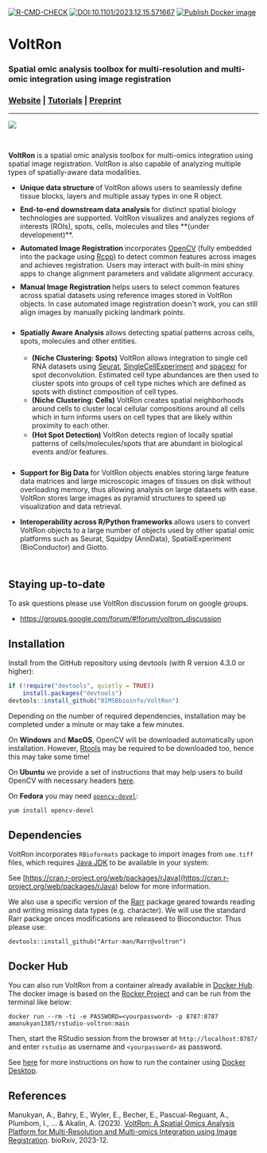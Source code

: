 [![R-CMD-CHECK](https://github.com/BIMSBbioinfo/VoltRon/actions/workflows/check.yml/badge.svg)](https://github.com/BIMSBbioinfo/VoltRon/actions/workflows/check.yml)
[![DOI:10.1101/2023.12.15.571667](https://zenodo.org/badge/DOI/10.1101/2023.12.15.571667-x.svg)](https://doi.org/10.1101/2023.12.15.571667)
[![Publish Docker image](https://github.com/BIMSBbioinfo/VoltRon/actions/workflows/docker.yml/badge.svg)](https://github.com/BIMSBbioinfo/VoltRon/actions/workflows/docker.yml)

# VoltRon

### Spatial omic analysis toolbox for multi-resolution and multi-omic integration using image registration

### [Website](https://bioinformatics.mdc-berlin.de/VoltRon/) | [Tutorials](https://bioinformatics.mdc-berlin.de/VoltRon/tutorials.html) | [Preprint](https://www.biorxiv.org/content/10.1101/2023.12.15.571667v1)

-----

![](https://bimsbstatic.mdc-berlin.de/landthaler/VoltRon/Package/images/voltron_framework_box_io.png)

<br>

**VoltRon**  is a spatial omic analysis toolbox for multi-omics integration using spatial image registration. VoltRon is also capable of analyzing multiple types of spatially-aware data modalities.
   
   <ul class="maintext2">
    <li style="padding-bottom: 10px">
      <strong> Unique data structure </strong> of VoltRon allows users to seamlessly define tissue blocks, layers and multiple assay types in one R object.
    </li>
    <li style="padding-bottom: 10px">
      <strong> End-to-end downstream data analysis </strong> for distinct spatial biology technologies are supported. VoltRon visualizes and analyzes regions of interests (ROIs), spots, cells, molecules and tiles **(under development)**.
    </li>
    <li style="padding-bottom: 10px">
      <strong> Automated Image Registration </strong> incorporates <a href="https://opencv.org/">OpenCV</a> (fully embedded into the package using <a href="https://www.rcpp.org/">Rcpp</a>) to detect common features across images and achieves registration. Users may interact with built-in mini shiny apps to change alignment parameters and validate alignment accuracy.
    </li>
    <li style="padding-bottom: 10px">
      <strong> Manual Image Registration </strong> helps users to select common features across spatial datasets using reference images stored in VoltRon objects. In case automated image registration doesn't work, you can still align images by manually picking landmark points.
    </li>
    <li style="padding-bottom: 10px">
    <p style="padding-bottom: 3px"> <strong> Spatially Aware Analysis </strong> allows detecting spatial patterns across cells, spots, molecules and other entities. </p>
    <ul class="maintext3">
      <li style="padding-bottom: 10px padding-top: 10px">
      <strong>(Niche Clustering: Spots)</strong> VoltRon allows integration to single cell RNA datasets using <a href="https://satijalab.org/seurat/">Seurat</a>, <a href="https://www.bioconductor.org/packages/release/bioc/vignettes/SingleCellExperiment/inst/doc/intro.html">SingleCellExperiment</a> and <a href="https://github.com/dmcable/spacexr">spacexr</a> for spot deconvolution. Estimated cell type abundances are then used to cluster spots into groups of cell type niches which are defined as spots with distinct composition of cell types.
      </li>
      <li style="padding-bottom: 2px">
      <strong>(Niche Clustering: Cells)</strong> VoltRon creates spatial neighborhoods around cells to cluster local cellular compositions around all cells which in turn informs users on cell types that are likely within proximity to each other.
      </li>
      <li style="padding-bottom: 1px">
      <strong>(Hot Spot Detection)</strong> VoltRon detects region of locally spatial patterns of cells/molecules/spots that are abundant in biological events and/or features.
      </li>
    </ul>  
    </li>
    <li>
    <p> <strong> Support for Big Data </strong> for VoltRon objects enables storing large feature data matrices and large microscopic images of tissues on disk without overloading memory, thus allowing analysis on large datasets with ease. VoltRon stores large images as pyramid structures to speed up visualization and data retrieval. </p>
    </li>
    <li style="padding-bottom: 10px">
    <p> <strong> Interoperability across R/Python frameworks </strong> allows users to convert VoltRon objects to a large number of objects used by other spatial omic platforms such as Seurat, Squidpy (AnnData), SpatialExperiment (BioConductor) and Giotto. </p>
    </li>
  </ul>

## Staying up-to-date

To ask questions please use VoltRon discussion forum on google groups.

- https://groups.google.com/forum/#!forum/voltron_discussion

## Installation

Install from the GitHub repository using devtools (with R version 4.3.0 or higher):

``` r
if (!require("devtools", quietly = TRUE))
    install.packages("devtools")
devtools::install_github("BIMSBbioinfo/VoltRon")
```

Depending on the number of required dependencies, installation may be completed under a minute or may take a few minutes. 

On **Windows** and **MacOS**, OpenCV will be downloaded automatically upon installation. However, [Rtools](https://cran.r-project.org/bin/windows/Rtools/rtools43/rtools.html) may be required to be downloaded too, hence this may take some time!

On **Ubuntu** we provide a set of instructions that may help users to build OpenCV with necessary headers [here](https://github.com/BIMSBbioinfo/VoltRon/blob/main/inst/extdata/install_ubuntu.md).

On **Fedora** you may need [`opencv-devel`](https://src.fedoraproject.org/rpms/opencv):

```sh
yum install opencv-devel
```

## Dependencies

VoltRon incorporates `RBioformats` package to import images from `ome.tiff` files, which requires [Java JDK](https://www.oracle.com/java/technologies/downloads/?er=221886) to be available in your system:

See [https://cran.r-project.org/web/packages/rJava](https://cran.r-project.org/web/packages/rJava) below for more information.

We also use a specific version of the [Rarr]() package geared towards reading and writing missing data types (e.g. character). 
We will use the standard Rarr package onces modifications are releaseed to Bioconductor. Thus please use: 

```
devtools::install_github("Artur-man/Rarr@voltron")
```

## Docker Hub

You can also run VoltRon from a container already available in [Docker Hub](https://hub.docker.com/repository/docker/amanukyan1385/rstudio-voltron/general). The docker image is based on the [Rocker Project](https://rocker-project.org/) and can be run from the terminal like below: 

```
docker run --rm -ti -e PASSWORD=<yourpassword> -p 8787:8787 amanukyan1385/rstudio-voltron:main
```

Then, start the RStudio session from the browser at `http://localhost:8787/` and enter `rstudio` as username and `<yourpassword>` as password. 

See [here](https://github.com/BIMSBbioinfo/VoltRon/blob/main/inst/extdata/docker_desktop_instructions.md) for more instructions on how to run the container using [Docker Desktop](https://www.docker.com/products/docker-desktop/).

## References

Manukyan, A., Bahry, E., Wyler, E., Becher, E., Pascual-Reguant, A., Plumbom, I., ... & Akalin, A. (2023). [VoltRon: A Spatial Omics Analysis Platform for Multi-Resolution and Multi-omics Integration using Image Registration](https://www.biorxiv.org/content/10.1101/2023.12.15.571667v1). bioRxiv, 2023-12.


